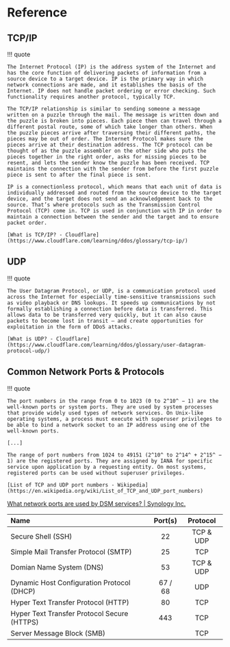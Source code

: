 # Reference

## TCP/IP

!!! quote

    The Internet Protocol (IP) is the address system of the Internet and has the core function of delivering packets of information from a source device to a target device. IP is the primary way in which network connections are made, and it establishes the basis of the Internet. IP does not handle packet ordering or error checking. Such functionality requires another protocol, typically TCP.

    The TCP/IP relationship is similar to sending someone a message written on a puzzle through the mail. The message is written down and the puzzle is broken into pieces. Each piece then can travel through a different postal route, some of which take longer than others. When the puzzle pieces arrive after traversing their different paths, the pieces may be out of order. The Internet Protocol makes sure the pieces arrive at their destination address. The TCP protocol can be thought of as the puzzle assembler on the other side who puts the pieces together in the right order, asks for missing pieces to be resent, and lets the sender know the puzzle has been received. TCP maintains the connection with the sender from before the first puzzle piece is sent to after the final piece is sent.

    IP is a connectionless protocol, which means that each unit of data is individually addressed and routed from the source device to the target device, and the target does not send an acknowledgement back to the source. That’s where protocols such as the Transmission Control Protocol (TCP) come in. TCP is used in conjunction with IP in order to maintain a connection between the sender and the target and to ensure packet order.

    [What is TCP/IP? - Cloudflare](https://www.cloudflare.com/learning/ddos/glossary/tcp-ip/)

## UDP

!!! quote

    The User Datagram Protocol, or UDP, is a communication protocol used across the Internet for especially time-sensitive transmissions such as video playback or DNS lookups. It speeds up communications by not formally establishing a connection before data is transferred. This allows data to be transferred very quickly, but it can also cause packets to become lost in transit — and create opportunities for exploitation in the form of DDoS attacks.

    [What is UDP? - Cloudflare](https://www.cloudflare.com/learning/ddos/glossary/user-datagram-protocol-udp/)

## Common Network Ports & Protocols

!!! quote

    The port numbers in the range from 0 to 1023 (0 to 2^10^ − 1) are the well-known ports or system ports. They are used by system processes that provide widely used types of network services. On Unix-like operating systems, a process must execute with superuser privileges to be able to bind a network socket to an IP address using one of the well-known ports.

    [...]

    The range of port numbers from 1024 to 49151 (2^10^ to 2^14^ + 2^15^ − 1) are the registered ports. They are assigned by IANA for specific service upon application by a requesting entity. On most systems, registered ports can be used without superuser privileges.

    [List of TCP and UDP port numbers - Wikipedia](https://en.wikipedia.org/wiki/List_of_TCP_and_UDP_port_numbers)

[What network ports are used by DSM services? | Synology Inc.](https://www.synology.com/en-global/knowledgebase/DSM/tutorial/Network/What_network_ports_are_used_by_Synology_services)

|                    Name                     | Port(s) | Protocol  |
| :------------------------------------------ | :-----: | :-------: |
|             Secure Shell (SSH)              |   22    | TCP & UDP |
|    Simple Mail Transfer Protocol (SMTP)     |   25    |    TCP    |
|          Domian Name System (DNS)           |   53    | TCP & UDP |
| Dynamic Host Configuration Protocol (DHCP)  | 67 / 68 |    UDP    |
|     Hyper Text Transfer Protocol (HTTP)     |   80    |    TCP    |
| Hyper Text Transfer Protocol Secure (HTTPS) |   443   |    TCP    |
|         Server Message Block (SMB)          |         |    TCP    |
